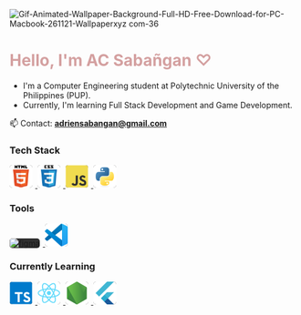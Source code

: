 ![Gif-Animated-Wallpaper-Background-Full-HD-Free-Download-for-PC-Macbook-261121-Wallpaperxyz com-36](https://github.com/user-attachments/assets/3cad8497-ec2e-49ae-8ce1-9a8b1258084d)

<h1 style="color: #d4a0a0">Hello, I'm AC Sabañgan ♡</h1>
<ul>
  <li>
    I'm a Computer Engineering student at Polytechnic University of the
    Philippines (PUP).
  </li>
  <li>Currently, I'm learning Full Stack Development and Game Development.</li>
</ul>

📫 Contact: **adriensabangan@gmail.com**

<h3 align="left">Tech Stack</h3>
<p align="left">
  <a href="https://www.w3.org/html/" target="_blank" rel="noreferrer">
    <img
      src="https://raw.githubusercontent.com/devicons/devicon/master/icons/html5/html5-original-wordmark.svg"
      alt="html5"
      width="40"
      height="40"
      style="background-color: #303030; border-radius: 5px; margin-right: 5px"
    />
  </a>
  <a href="https://www.w3schools.com/css/" target="_blank" rel="noreferrer">
    <img
      src="https://raw.githubusercontent.com/devicons/devicon/master/icons/css3/css3-original-wordmark.svg"
      alt="css3"
      width="40"
      height="40"
      style="background-color: #303030; border-radius: 5px; margin-right: 5px"
    />
  </a>
  <a
    href="https://developer.mozilla.org/en-US/docs/Web/JavaScript"
    target="_blank"
    rel="noreferrer"
  >
    <img
      src="https://raw.githubusercontent.com/devicons/devicon/master/icons/javascript/javascript-original.svg"
      alt="javascript"
      width="40"
      height="40"
      style="background-color: #303030; border-radius: 5px; margin-right: 5px"
    />
  </a>
  <a href="https://www.python.org/" target="_blank" rel="noreferrer">
    <img
      src="https://raw.githubusercontent.com/devicons/devicon/master/icons/python/python-original.svg"
      alt="python"
      width="40"
      height="40"
      style="background-color: #303030; border-radius: 5px; margin-right: 5px"
    />
  </a>
</p>

<h3 align="left">Tools</h3>
<p align="left">
  <a href="https://www.figma.com/" target="_blank" rel="noreferrer">
    <img
      src="https://www.vectorlogo.zone/logos/figma/figma-icon.svg"
      alt="figma"
      width="40"
      height="40"
      style="background-color: #303030; border-radius: 5px; margin-right: 5px"
    />
  </a>
  <a href="https://code.visualstudio.com/" target="_blank" rel="noreferrer">
    <img
      src="https://raw.githubusercontent.com/devicons/devicon/master/icons/vscode/vscode-original.svg"
      alt="vscode"
      width="40"
      height="40"
      style="background-color: #303030; border-radius: 5px; margin-right: 5px"
    />
  </a>
</p>

<h3 align="left">Currently Learning</h3>
<p align="left">
  <a href="https://www.typescriptlang.org/" target="_blank" rel="noreferrer">
    <img
      src="https://raw.githubusercontent.com/devicons/devicon/master/icons/typescript/typescript-original.svg"
      alt="typescript"
      width="40"
      height="40"
      style="background-color: #303030; border-radius: 5px; margin-right: 5px"
    />
  </a>
  <a href="https://reactjs.org/" target="_blank" rel="noreferrer">
    <img
      src="https://raw.githubusercontent.com/devicons/devicon/master/icons/react/react-original.svg"
      alt="react"
      width="40"
      height="40"
      style="background-color: #303030; border-radius: 5px; margin-right: 5px"
    />
  </a>
  <a href="https://nodejs.org/" target="_blank" rel="noreferrer">
    <img
      src="https://raw.githubusercontent.com/devicons/devicon/master/icons/nodejs/nodejs-original.svg"
      alt="nodejs"
      width="40"
      height="40"
      style="background-color: #303030; border-radius: 5px; margin-right: 5px"
    />
  </a>
  <a href="https://flutter.dev/" target="_blank" rel="noreferrer">
    <img
      src="https://raw.githubusercontent.com/devicons/devicon/master/icons/flutter/flutter-original.svg"
      alt="flutter"
      width="40"
      height="40"
      style="background-color: #303030; border-radius: 5px; margin-right: 5px"
    />
  </a>
</p>
